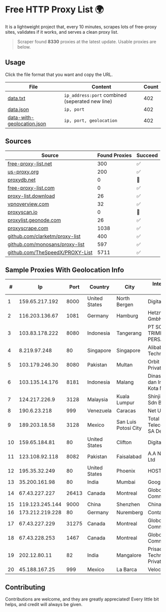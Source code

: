 
# Free HTTP Proxy List 🌍

It is a lightweight project that, every 10 minutes, scrapes lots of free-proxy sites, validates if it works, and serves a clean proxy list.


> Scraper found **8330** proxies at the latest update. Usable proxies are below.

## Usage

Click the file format that you want and copy the URL.


|File|Content|Count|
|----|-------|-----|
|[data.txt](https://raw.githubusercontent.com/themiralay/Proxy-List-World/master/data.txt)|`ip_address:port` combined (seperated new line)|402|
|[data.json](https://raw.githubusercontent.com/themiralay/Proxy-List-World/master/data.json)|`ip, port`|402|
|[data-with-geolocation.json](https://raw.githubusercontent.com/themiralay/Proxy-List-World/master/data-with-geolocation.json)|`ip, port, geolocation`|402|

## Sources

|Source|Found Proxies|Succeed|
|------|-------------|-------|
|[free-proxy-list.net](https://free-proxy-list.net)|300|✅|
|[us-proxy.org](https://www.us-proxy.org)|200|✅|
|[proxydb.net](http://proxydb.net)|0|🚫|
|[free-proxy-list.com](https://free-proxy-list.com/?page=&port=&type%5B%5D=http&type%5B%5D=https&up_time=0&search=Search)|0|✅|
|[proxy-list.download](https://www.proxy-list.download/HTTP)|26|✅|
|[vpnoverview.com](https://vpnoverview.com/privacy/anonymous-browsing/free-proxy-servers)|32|✅|
|[proxyscan.io](https://www.proxyscan.io)|0|🚫|
|[proxylist.geonode.com](https://proxylist.geonode.com/api/proxy-list?limit=300&page=1&sort_by=lastChecked&sort_type=desc&protocols=http,https)|26|✅|
|[proxyscrape.com](https://api.proxyscrape.com/v2/?request=displayproxies&protocol=http&timeout=10000&country=all&ssl=all&anonymity=all)|1038|✅|
|[github.com/clarketm/proxy-list](https://raw.githubusercontent.com/clarketm/proxy-list/master/proxy-list-raw.txt)|400|✅|
|[github.com/monosans/proxy-list](https://raw.githubusercontent.com/monosans/proxy-list/main/proxies/http.txt)|597|✅|
|[github.com/TheSpeedX/PROXY-List](https://raw.githubusercontent.com/TheSpeedX/PROXY-List/master/http.txt)|5711|✅|


## Sample Proxies With Geolocation Info

|#|Ip|Port|Country|City|Internet Service Provider|
|-|--|----|-------|----|-------------------------|
|1|159.65.217.192|8000|United States|North Bergen|DigitalOcean, LLC|
|2|116.203.136.67|1081|Germany|Hamburg|Hetzner Online GmbH|
|3|103.83.178.222|8080|Indonesia|Tangerang|PT SOLUSI TRIMEGAH PERSADA|
|4|8.219.97.248|80|Singapore|Singapore|Alibaba (US) Technology Co., Ltd.|
|5|103.179.246.30|8080|Pakistan|Multan|Orbit Networks Private Limited|
|6|103.135.14.176|8181|Indonesia|Malang|Dinas Komunikasi dan Informatika Kota Malang|
|7|124.217.226.9|3128|Malaysia|Kuala Lumpur|Shinjiru Technology Sdn Bhd|
|8|190.6.23.218|999|Venezuela|Caracas|Net Uno|
|9|189.203.18.58|3128|Mexico|San Luis Potosí City|Total Play Telecomunicaciones SA De CV|
|10|159.65.184.81|80|United States|Clifton|DigitalOcean, LLC|
|11|123.108.92.118|8082|Pakistan|Faisalabad|A.A Networks PVT Ltd|
|12|195.35.32.249|80|United States|Phoenix|HOSTINGER US|
|13|35.200.161.98|80|India|Mumbai|Google LLC|
|14|67.43.227.227|26413|Canada|Montreal|GloboTech Communications|
|15|119.123.245.144|9000|China|Shenzhen|Chinanet|
|16|173.212.219.228|80|Germany|Nuremberg|Contabo GmbH|
|17|67.43.227.229|31275|Canada|Montreal|GloboTech Communications|
|18|67.43.228.253|1467|Canada|Montreal|GloboTech Communications|
|19|202.12.80.11|82|India|Mangalore|Prisac Aviation Technologies Private Limited|
|20|45.188.167.25|999|Mexico|La Barca|Velocom SA De CV|



## Contributing

Contributions are welcome, and they are greatly appreciated! Every
little bit helps, and credit will always be given.

